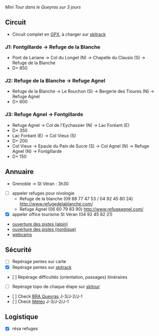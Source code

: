 
_Mini Tour dans le Queyras sur 3 jours_

## Circuit

- Circuit complet en [GPX](tour.gpx), à charger sur [skitrack](http://www.skitrack.fr/?zoom=13&lat=44.6973&lon=6.94746&layers=IGN%20Carte%7CPentes%20IGN%7C)

### J1: Fontgillarde -> Refuge de la Blanche
- Pont de Lariane -> Col du Longet (N) -> Chapelle du Clausis (S) -> Refuge de la Blanche
- D+ 850

### J2: Refuge de la Blanche -> Refuge Agnel
- Refuge de la Blanche -> Le Rouchon (S) -> Bergerie des Tioures (N) -> Refuge Agnel
- D+ 600

### J3: Refuge Agnel -> Fontgillarde
- Refuge Agnel -> Col de l'Eychassier (N) -> Lac Foréant (E) 
- D+ 350
- Lac Foréant (E) -> Col Vieux (S) 
- D+ 200
- Col Vieux -> Epaule du Pain de Sucre (S) -> Col Agnel (N) -> Refuge Agnel (N) -> Fontgillarde
- D+ 150

## Annuaire

- Grenoble -> St Véran : 3h30
- [ ] appeler refuges pour nivologie
  - Refuge de la blanche (09 88 77 47 53 / 04 92 45 80 24) http://www.refugedelablanche.com/
  - Refuge Agnel (06 60 79 83 90) http://www.refugeagnel.com/
- [x] appeler office tourisme St Véran (04 92 45 82 21) 
- [ouverture des pistes (alpin)](https://www.queyras-montagne.com/ouverture-pistes-ski-alpin.html#S1)
- [ouverture des pistes (nordique)](https://www.queyras-montagne.com/ouverture-pistes-ski-nordique.html)
- [webcams](https://www.queyras-montagne.com/webcam-queyras.html)

## Sécurité

- [ ] Repérage pentes sur carte 
- [x] Repérage pentes sur [skitrack](http://www.skitrack.fr/)
- [ ] Repérage difficultés (orientation, passages) itinéraires
- [ ] Repérage topo de chaque étape sur [skitour](http://www.skitour.fr/)
- [ ] Check [BRA Queyras](http://www.meteofrance.com/previsions-meteo-montagne/bulletin-avalanches/queyras/OPP17) J-3/J-2/J-1
- [ ] Check [Météo](http://www.meteofrance.com/previsions-meteo-france/saint-veran/05350) J-3/J-2/J-1

## Logistique

- [x] résa refuges
